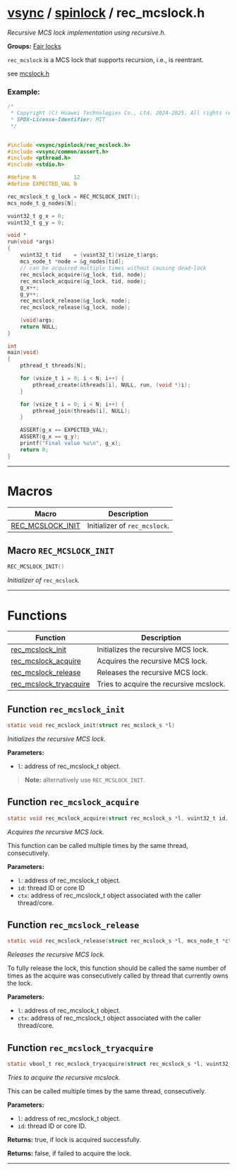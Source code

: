 #  [vsync](../README.md) / [spinlock](README.md) / rec_mcslock.h
_Recursive MCS lock implementation using recursive.h._ 

**Groups:** [Fair locks](GROUP_fair_lock.md)

`rec_mcslock` is a MCS lock that supports recursion, i.e., is reentrant.

see [mcslock.h](mcslock.h.md)


### Example:



```c
/*
 * Copyright (C) Huawei Technologies Co., Ltd. 2024-2025. All rights reserved.
 * SPDX-License-Identifier: MIT
 */


#include <vsync/spinlock/rec_mcslock.h>
#include <vsync/common/assert.h>
#include <pthread.h>
#include <stdio.h>

#define N            12
#define EXPECTED_VAL N

rec_mcslock_t g_lock = REC_MCSLOCK_INIT();
mcs_node_t g_nodes[N];

vuint32_t g_x = 0;
vuint32_t g_y = 0;

void *
run(void *args)
{
    vuint32_t tid    = (vuint32_t)(vsize_t)args;
    mcs_node_t *node = &g_nodes[tid];
    // can be acquired multiple times without causing dead-lock
    rec_mcslock_acquire(&g_lock, tid, node);
    rec_mcslock_acquire(&g_lock, tid, node);
    g_x++;
    g_y++;
    rec_mcslock_release(&g_lock, node);
    rec_mcslock_release(&g_lock, node);

    (void)args;
    return NULL;
}

int
main(void)
{
    pthread_t threads[N];

    for (vsize_t i = 0; i < N; i++) {
        pthread_create(&threads[i], NULL, run, (void *)i);
    }

    for (vsize_t i = 0; i < N; i++) {
        pthread_join(threads[i], NULL);
    }

    ASSERT(g_x == EXPECTED_VAL);
    ASSERT(g_x == g_y);
    printf("Final value %u\n", g_x);
    return 0;
}
```

 

---
# Macros 

| Macro | Description |
|---|---|
| [REC_MCSLOCK_INIT](rec_mcslock.h.md#macro-rec_mcslock_init) | Initializer of `rec_mcslock`.  |

##  Macro `REC_MCSLOCK_INIT`

```c
REC_MCSLOCK_INIT()
```

 
_Initializer of_ `rec_mcslock`_._ 



---
# Functions 

| Function | Description |
|---|---|
| [rec_mcslock_init](rec_mcslock.h.md#function-rec_mcslock_init) | Initializes the recursive MCS lock.  |
| [rec_mcslock_acquire](rec_mcslock.h.md#function-rec_mcslock_acquire) | Acquires the recursive MCS lock.  |
| [rec_mcslock_release](rec_mcslock.h.md#function-rec_mcslock_release) | Releases the recursive MCS lock.  |
| [rec_mcslock_tryacquire](rec_mcslock.h.md#function-rec_mcslock_tryacquire) | Tries to acquire the recursive mcslock.  |

##  Function `rec_mcslock_init`

```c
static void rec_mcslock_init(struct rec_mcslock_s *l)
``` 
_Initializes the recursive MCS lock._ 




**Parameters:**

- `l`: address of rec_mcslock_t object.


> **Note:** alternatively use `REC_MCSLOCK_INIT`. 


##  Function `rec_mcslock_acquire`

```c
static void rec_mcslock_acquire(struct rec_mcslock_s *l, vuint32_t id, mcs_node_t *ctx)
``` 
_Acquires the recursive MCS lock._ 


This function can be called multiple times by the same thread, consecutively.



**Parameters:**

- `l`: address of rec_mcslock_t object. 
- `id`: thread ID or core ID 
- `ctx`: address of rec_mcslock_t object associated with the caller thread/core. 




##  Function `rec_mcslock_release`

```c
static void rec_mcslock_release(struct rec_mcslock_s *l, mcs_node_t *ctx)
``` 
_Releases the recursive MCS lock._ 


To fully release the lock, this function should be called the same number of times as the acquire was consecutively called by thread that currently owns the lock.



**Parameters:**

- `l`: address of rec_mcslock_t object. 
- `ctx`: address of rec_mcslock_t object associated with the caller thread/core. 




##  Function `rec_mcslock_tryacquire`

```c
static vbool_t rec_mcslock_tryacquire(struct rec_mcslock_s *l, vuint32_t id, mcs_node_t *ctx)
``` 
_Tries to acquire the recursive mcslock._ 


This can be called multiple times by the same thread, consecutively.



**Parameters:**

- `l`: address of rec_mcslock_t object. 
- `id`: thread ID or core ID. 


**Returns:** true, if lock is acquired successfully. 

**Returns:** false, if failed to acquire the lock. 




---
